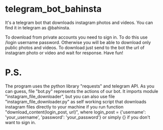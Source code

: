 # telegram_bot_bahinsta
It's a telegram bot that downloads instagram photos and videos. 
You can find it in telegram as @bahinsta.

To download from private accounts you need to sign in. To do this use /login username password. 
Otherwise you will be able to download only public photos and videos. 
To download just send to the bot the url of instagram photo or video and wait for response.
Have fun!

# P.S.
The program uses the python library "requests" and telegram API.
As you can guess, file "bot.py" represents the actions of our bot. 
It imports module "instagram_file_downloader", but you can also use file "instagram_file_downloader.py" as self working script that downloads instagram files directly to your machine if you run function "download_content(login_post, url)", where login_post = {'username': 'your_username', 'password': 'your_password'} or simply {} if you don't want to sign in.
